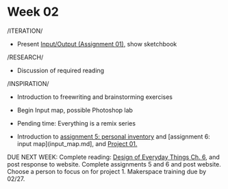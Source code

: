 # Week 02

/ITERATION/
* Present [Input/Output (Assignment 01),](constant_inputoutput.md) show sketchbook

/RESEARCH/
* Discussion of required reading 

/INSPIRATION/
* Introduction to freewriting and brainstorming exercises
* Begin Input map, possible Photoshop lab
* Pending time: Everything is a remix series

* Introduction to [assignment 5: personal inventory](personal_inventory.md) and [assignment 6: input map](input_map.md], and [Project 01.](creative_process.md) 

DUE NEXT WEEK: Complete reading: [Design of Everyday Things Ch. 6](https://getit.library.nyu.edu/go/9468608), and post response to website. Complete assignments 5 and 6 and post website. 
Choose a person to focus on for project 1. 
Makerspace training due by 02/27.


